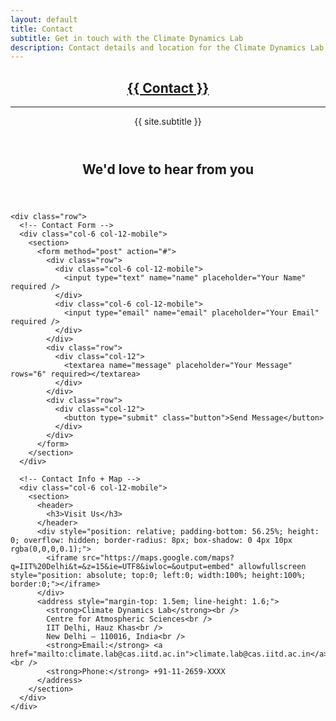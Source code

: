 ```yaml
---
layout: default
title: Contact
subtitle: Get in touch with the Climate Dynamics Lab
description: Contact details and location for the Climate Dynamics Lab, IIT Delhi.
---
```



<!-- Main Content -->
<section class="wrapper style1">
  <div class="container">
        <div id="header">
      <div class="inner">
        <header>
          <h1><a href="{{ '/' | relative_url }}" id="logo">{{ Contact }}</a></h1>
          <hr />
          <p>{{ site.subtitle }}</p>
        </header>
      </div>
    <header class="major">
      <h2>We'd love to hear from you</h2>
    </header>

    <div class="row">
      <!-- Contact Form -->
      <div class="col-6 col-12-mobile">
        <section>
          <form method="post" action="#">
            <div class="row">
              <div class="col-6 col-12-mobile">
                <input type="text" name="name" placeholder="Your Name" required />
              </div>
              <div class="col-6 col-12-mobile">
                <input type="email" name="email" placeholder="Your Email" required />
              </div>
            </div>
            <div class="row">
              <div class="col-12">
                <textarea name="message" placeholder="Your Message" rows="6" required></textarea>
              </div>
            </div>
            <div class="row">
              <div class="col-12">
                <button type="submit" class="button">Send Message</button>
              </div>
            </div>
          </form>
        </section>
      </div>

      <!-- Contact Info + Map -->
      <div class="col-6 col-12-mobile">
        <section>
          <header>
            <h3>Visit Us</h3>
          </header>
          <div style="position: relative; padding-bottom: 56.25%; height: 0; overflow: hidden; border-radius: 8px; box-shadow: 0 4px 10px rgba(0,0,0,0.1);">
            <iframe src="https://maps.google.com/maps?q=IIT%20Delhi&t=&z=15&ie=UTF8&iwloc=&output=embed" allowfullscreen style="position: absolute; top:0; left:0; width:100%; height:100%; border:0;"></iframe>
          </div>
          <address style="margin-top: 1.5em; line-height: 1.6;">
            <strong>Climate Dynamics Lab</strong><br />
            Centre for Atmospheric Sciences<br />
            IIT Delhi, Hauz Khas<br />
            New Delhi – 110016, India<br />
            <strong>Email:</strong> <a href="mailto:climate.lab@cas.iitd.ac.in">climate.lab@cas.iitd.ac.in</a><br />
            <strong>Phone:</strong> +91-11-2659-XXXX
          </address>
        </section>
      </div>
    </div>
  </div>
</section>
